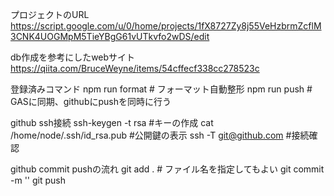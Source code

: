 プロジェクトのURL
https://script.google.com/u/0/home/projects/1fX8727Zy8j55VeHzbrmZcflM3CNK4UOGMpM5TieYBgG61vUTkvfo2wDS/edit

db作成を参考にしたwebサイト
https://qiita.com/BruceWeyne/items/54cffecf338cc278523c


登録済みコマンド
npm run format # フォーマット自動整形
npm run push # GASに同期、githubにpushを同時に行う


github ssh接続
ssh-keygen -t rsa #キーの作成
cat /home/node/.ssh/id_rsa.pub #公開鍵の表示
ssh -T git@github.com #接続確認

github commit pushの流れ
git add . # ファイル名を指定してもよい
git commit -m ''
git push